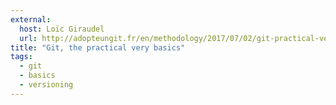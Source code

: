 ```yaml
---
external:
  host: Loïc Giraudel
  url: http://adopteungit.fr/en/methodology/2017/07/02/git-practical-very-basics.html
title: "Git, the practical very basics"
tags: 
  - git
  - basics
  - versioning
---
```

